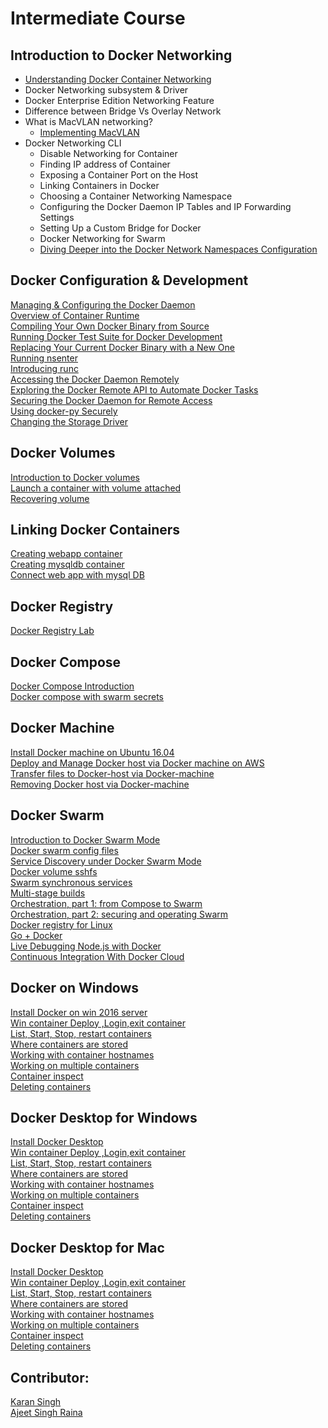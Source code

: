 # Intermediate Course


## Introduction to Docker Networking

- [Understanding Docker Container Networking](https://github.com/collabnix/dockerlabs/blob/master/beginners/dockercontainernetworking.md)
- Docker Networking subsystem & Driver
- Docker Enterprise Edition Networking Feature
- Difference between Bridge Vs Overlay Network
- What is MacVLAN networking?
   - [Implementing MacVLAN](https://github.com/collabnix/dockerlabs/blob/master/beginners/macvlan-010.md)
- Docker Networking CLI
  - Disable Networking for Container
  - Finding IP address of Container
  - Exposing a Container Port on the Host
  - Linking Containers in Docker
  - Choosing a Container Networking Namespace
  - Configuring the Docker Daemon IP Tables and IP Forwarding Settings
  - Setting Up a Custom Bridge for Docker
  - Docker Networking for Swarm
  - [Diving Deeper into the Docker Network Namespaces Configuration](https://github.com/collabnix/dockerlabs/blob/master/beginners/b400/b406-network-namespace-009.md)


## Docker Configuration & Development

[Managing & Configuring the Docker Daemon]()<br>
[Overview of Container Runtime](https://github.com/collabnix/dockerlabs/tree/master/intermediate/contaner-runtimes)<br>
[Compiling Your Own Docker Binary from Source]()<br>
[Running Docker Test Suite for Docker Development]()<br>
[Replacing Your Current Docker Binary with a New One]()<br>
[Running nsenter]()<br>
[Introducing runc]()<br>
[Accessing the Docker Daemon Remotely]()<br>
[Exploring the Docker Remote API to Automate Docker Tasks]()<br>
[Securing the Docker Daemon for Remote Access]()<br>
[Using docker-py Securely]()<br>
[Changing the Storage Driver]()<br>

## Docker Volumes

[Introduction to Docker volumes]()<br>
[Launch a container with volume attached]()<br>
[Recovering volume]()<br>


## Linking Docker Containers

[Creating webapp container]()<br>
[Creating mysqldb container]()<br>
[Connect web app with mysql DB]()<br>

## Docker Registry

[Docker Registry Lab](https://github.com/collabnix/dockerlabs/tree/master/intermediate/registry)<br>

## Docker Compose

[Docker Compose Introduction]()<br>
[Docker compose with swarm secrets]()<br>

## Docker Machine

[Install Docker machine on Ubuntu 16.04]()<br>
[Deploy and Manage Docker host via Docker machine on AWS]()<br>
[Transfer files to Docker-host via Docker-machine]()<br>
[Removing Docker host via Docker-machine]()<br>

## Docker Swarm

[Introduction to Docker Swarm Mode](https://github.com/collabnix/dockerlabs/tree/master/intermediate/swarm-mode)<br>
[Docker swarm config files]()<br>
[Service Discovery under Docker Swarm Mode]()<br>
[Docker volume sshfs]()<br>
[Swarm synchronous services]()<br>
[Multi-stage builds]()<br>
[Orchestration, part 1: from Compose to Swarm]()<br>
[Orchestration, part 2: securing and operating Swarm]()<br>
[Docker registry for Linux]()<br>
[Go + Docker]()<br>
[Live Debugging Node.js with Docker]()<br>
[Continuous Integration With Docker Cloud]()<br>

## Docker on Windows

[Install Docker on win 2016 server]()<br>
[Win container Deploy ,Login,exit container]()<br>
[List, Start, Stop, restart containers]()<br>
[Where containers are stored]()<br>
[Working with container hostnames]()<br>
[Working on multiple containers]()<br>
[Container inspect]()<br>
[Deleting containers]()<br>

## Docker Desktop for Windows

[Install Docker Desktop]()<br>
[Win container Deploy ,Login,exit container]()<br>
[List, Start, Stop, restart containers]()<br>
[Where containers are stored]()<br>
[Working with container hostnames]()<br>
[Working on multiple containers]()<br>
[Container inspect]()<br>
[Deleting containers]()<br>

## Docker Desktop for Mac

[Install Docker Desktop]()<br>
[Win container Deploy ,Login,exit container]()<br>
[List, Start, Stop, restart containers]()<br>
[Where containers are stored]()<br>
[Working with container hostnames]()<br>
[Working on multiple containers]()<br>
[Container inspect]()<br>
[Deleting containers]()<br>


## Contributor:

[Karan Singh](karangandhi0007@gmail.com)<br>
[Ajeet Singh Raina](ajeetraina@gmail.com)
